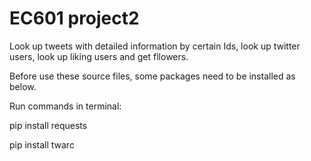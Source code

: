 # EC601 project2

Look up tweets with detailed information by certain Ids, look up  twitter users, look up liking users
and get fllowers.

Before use these source files, some packages need to be installed as below.

Run commands in terminal:

pip install requests

pip install twarc
